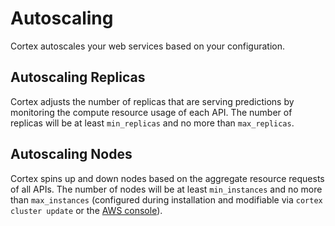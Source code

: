 # Autoscaling

Cortex autoscales your web services based on your configuration.

## Autoscaling Replicas

Cortex adjusts the number of replicas that are serving predictions by monitoring the compute resource usage of each API. The number of replicas will be at least `min_replicas` and no more than `max_replicas`.

## Autoscaling Nodes

Cortex spins up and down nodes based on the aggregate resource requests of all APIs. The number of nodes will be at least `min_instances` and no more than `max_instances` \(configured during installation and modifiable via `cortex cluster update` or the [AWS console](https://docs.aws.amazon.com/autoscaling/ec2/userguide/as-manual-scaling.html)\).

